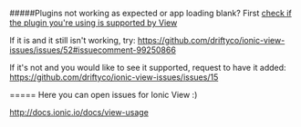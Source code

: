 #####Plugins not working as expected or app loading blank?
First [check if the plugin you're using is supported by View](http://docs.ionic.io/v1.0/docs/view-usage)

If it is and it still isn't working, try: https://github.com/driftyco/ionic-view-issues/issues/52#issuecomment-99250866

If it's not and you would like to see it supported, request to have it added:
https://github.com/driftyco/ionic-view-issues/issues/15

===== 
Here you can open issues for Ionic View :)

http://docs.ionic.io/docs/view-usage



